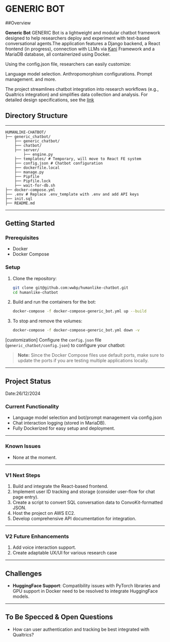 # GENERIC BOT
##Overview

**Generic Bot** GENERIC Bot is a lightweight and modular chatbot framework designed to help researchers deploy and experiment with text-based conversational agents.The application features a Django backend, a React frontend (in progress), connection with LLMs via [Kani]([https://docs.google.com/document/d/1-cyC4nnibAFTxRk5-PV73yGv9hUJpHiCy3lXoQ9WDY0/edit?tab=t.0](https://github.com/zhudotexe/kani)) Framework and a MariaDB database, all containerized using Docker.

Using the config.json file, researchers can easily customize:

Language model selection.
Anthropomorphism configurations.
Prompt management.
and more. 

The project streamlines chatbot integration into research workflows (e.g., Qualtrics integration) and simplifies data collection and analysis.
For detailed design specifications, see the [link](https://docs.google.com/document/d/1-cyC4nnibAFTxRk5-PV73yGv9hUJpHiCy3lXoQ9WDY0/edit?tab=t.0)

## Directory Structure
---
```
HUMANLIKE-CHATBOT/
├── generic_chatbot/
    ├── generic_chatbot/
    ├── chatbot/
    ├── server/
        ├── engine.py 
    ├── templates/ # Temporary, will move to React FE system
    ├── config.json # Chatbot configuration
    ├── dockerfile.local
    ├── manage.py
    ├── Pipfile
    ├── Pipfile.lock
    ├── wait-for-db.sh
├── docker-compose.yml
├── .env # Replace .env_template with .env and add API keys
├── init.sql
├── README.md
```
---

## Getting Started

### Prerequisites

- Docker
- Docker Compose

### Setup

1. Clone the repository:

    ```bash
    git clone git@github.com:wwbp/humanlike-chatbot.git
    cd humanlike-chatbot
    ```

2. Build and run the containers for the bot:

    ```bash
    docker-compose -f docker-compose-generic_bot.yml up --build
    ```

3. To stop and remove the volumes:

    ```bash
    docker-compose -f docker-compose-generic_bot.yml down -v
    ```

[customization]
Configure the `config.json` file (`generic_chatbot/config.json`) to configure your chatbot:

     
> **Note:** Since the Docker Compose files use default ports, make sure to update the ports if you are testing multiple applications locally.

---

## Project Status 
Date:26/12/2024

### Current Functionality
- Language model selection and bot/prompt management via config.json
- Chat interaction logging (stored in MariaDB).
- Fully Dockerized for easy setup and deployment.

---

### Known Issues
- None at the moment.

---

### V1 Next Steps
1. Build and integrate the React-based frontend.
2. Implement user ID tracking and storage (consider user-flow for chat page entry).
3. Create a script to convert SQL conversation data to ConvoKit-formatted JSON.
4. Host the project on AWS EC2.
5. Develop comprehensive API documentation for integration.

---

### V2 Future Enhancements
1. Add voice interaction support.
2. Create adaptable UX/UI for various research case

---

## Challenges
- **HuggingFace Support**: Compatibility issues with PyTorch libraries and GPU support in Docker need to be resolved to integrate HuggingFace models.

---

## To Be Specced & Open Questions
- How can user authentication and tracking be best integrated with Qualtrics?
